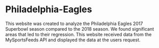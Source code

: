 # Philadelphia-Eagles
This website was created to analyze the Philadelphia Eagles 2017 Superbowl season compared to the 2018 season. We found significant areas that led to their regression. This website received data from the MySportsFeeds API and displayed the data at the users request. 
